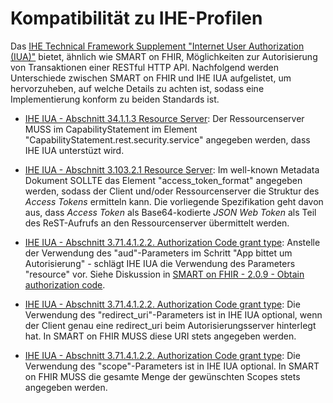 # Kompatibilität zu IHE-Profilen

Das [IHE Technical Framework Supplement "Internet User Authorization (IUA)"](https://profiles.ihe.net/ITI/IUA/index.html) bietet, ähnlich wie SMART on FHIR, Möglichkeiten zur Autorisierung von Transaktionen einer RESTful HTTP API.
Nachfolgend werden Unterschiede zwischen SMART on FHIR und IHE IUA aufgelistet, um hervorzuheben, auf welche Details zu achten ist, sodass eine Implementierung konform zu beiden Standards ist.

* [IHE IUA - Abschnitt 34.1.1.3 Resource Server](https://profiles.ihe.net/ITI/IUA/index.html#34113-resource-server): Der Ressourcenserver MUSS im CapabilityStatement im Element "CapabilityStatement.rest.security.service" angegeben werden, dass IHE IUA unterstüzt wird.

* [IHE IUA - Abschnitt 3.103.2.1 Resource Server](https://profiles.ihe.net/ITI/IUA/index.html#310342-authorization-server-metadata-response): Im well-known Metadata Dokument SOLLTE das Element "access_token_format" angegeben werden, sodass der Client und/oder Ressourcenserver die Struktur des _Access Tokens_ ermitteln kann. Die vorliegende Spezifikation geht davon aus, dass _Access Token_ als Base64-kodierte _JSON Web Token_ als Teil des ReST-Aufrufs an den Ressourcenserver übermittelt werden.

* [IHE IUA - Abschnitt 3.71.4.1.2.2. Authorization Code grant type](https://profiles.ihe.net/ITI/IUA/index.html#3714122-authorization-code-grant-type): Anstelle der Verwendung des "aud"-Parameters im Schritt "App bittet um Autorisierung" - schlägt IHE IUA die Verwendung des Parameters "resource" vor. Siehe Diskussion in [SMART on FHIR - 2.0.9 - Obtain authorization code](http://www.hl7.org/fhir/smart-app-launch/app-launch.html#obtain-authorization-code).

* [IHE IUA - Abschnitt 3.71.4.1.2.2. Authorization Code grant type](https://profiles.ihe.net/ITI/IUA/index.html#3714122-authorization-code-grant-type): Die Verwendung des "redirect_uri"-Parameters ist in IHE IUA optional, wenn der Client genau eine redirect_uri beim Autorisierungsserver hinterlegt hat. In SMART on FHIR MUSS diese URI stets angegeben werden.

* [IHE IUA - Abschnitt 3.71.4.1.2.2. Authorization Code grant type](https://profiles.ihe.net/ITI/IUA/index.html#3714122-authorization-code-grant-type): Die Verwendung des "scope"-Parameters ist in IHE IUA optional. In SMART on FHIR MUSS die gesamte Menge der gewünschten Scopes stets angegeben werden. 